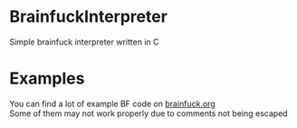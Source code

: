 # BrainfuckInterpreter
Simple brainfuck interpreter written in C

# Examples
You can find a lot of example BF code on [brainfuck.org](https://brainfuck.org/)<br>
Some of them may not work properly due to comments not being escaped